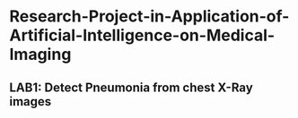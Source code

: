 # Research-Project-in-Application-of-Artificial-Intelligence-on-Medical-Imaging
## LAB1: Detect Pneumonia from chest X-Ray images
